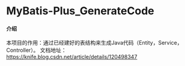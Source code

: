 # MyBatis-Plus_GenerateCode

#### 介绍
本项目的作用：通过已经建好的表结构来生成Java代码（Entity，Service，Controller）。
文档地址：https://knife.blog.csdn.net/article/details/120498347
